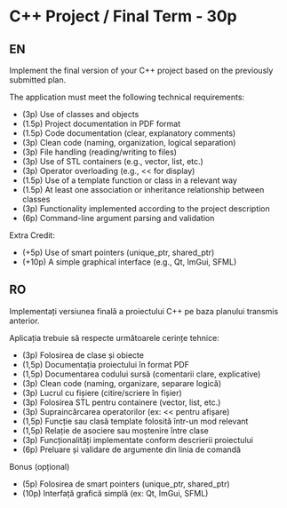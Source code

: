 # C++ Project / Final Term - 30p
## EN
Implement the final version of your C++ project based on the previously submitted plan.

The application must meet the following technical requirements:
- (3p) Use of classes and objects
- (1.5p) Project documentation in PDF format
- (1.5p) Code documentation (clear, explanatory comments)
- (3p) Clean code (naming, organization, logical separation)
- (3p) File handling (reading/writing to files)
- (3p) Use of STL containers (e.g., vector, list, etc.)
- (3p) Operator overloading (e.g., << for display)
- (1.5p) Use of a template function or class in a relevant way
- (1.5p) At least one association or inheritance relationship between classes
- (3p) Functionality implemented according to the project description
- (6p) Command-line argument parsing and validation

Extra Credit:
- (+5p) Use of smart pointers (unique_ptr, shared_ptr)
- (+10p) A simple graphical interface (e.g., Qt, ImGui, SFML)

## RO
Implementați versiunea finală a proiectului C++ pe baza planului transmis anterior.

Aplicația trebuie să respecte următoarele cerințe tehnice:

- (3p) Folosirea de clase și obiecte
- (1,5p) Documentația proiectului în format PDF
- (1,5p) Documentarea codului sursă (comentarii clare, explicative)
- (3p) Clean code (naming, organizare, separare logică)
- (3p) Lucrul cu fișiere (citire/scriere în fișier)
- (3p) Folosirea STL pentru containere (vector, list, etc.)
- (3p) Supraincărcarea operatorilor (ex: << pentru afișare)
- (1,5p) Funcție sau clasă template folosită într-un mod relevant
- (1,5p) Relație de asociere sau moștenire între clase
- (3p) Funcționalități implementate conform descrierii proiectului
- (6p) Preluare și validare de argumente din linia de comandă

Bonus (opțional)
- (5p) Folosirea de smart pointers (unique_ptr, shared_ptr)
- (10p) Interfață grafică simplă (ex: Qt, ImGui, SFML)
